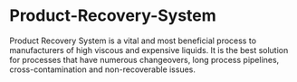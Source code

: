# Product-Recovery-System
 Product Recovery System is a vital and most beneficial process to manufacturers of high viscous and expensive liquids. It is the best solution for processes that have numerous changeovers, long process pipelines, cross-contamination and non-recoverable issues.
